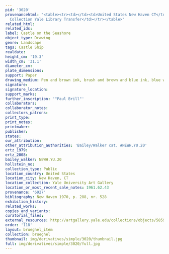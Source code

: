 ```yaml
---
pid: '3020'
provenancehtml: "<table><tr><td></td><td>United States New Haven CT</td><td>Egmont
  Collection Yale Library Transfer</td></tr></table>"
related_html:
related_ids:
label: Castle on the Seashore
object_type: Drawing
genre: Landscape
tags: Castle Ship
realdate:
height_cm: '19.3'
width_cm: '31.1'
diameter_cm:
plate_dimensions:
support: Paper
drawing_medium: Pen and brown ink, brush and brown and blue ink, blue wash
signature:
signature_location:
support_marks:
further_inscription: '"Paul Brill"'
collaborators:
collaborator_notes:
collectors_patrons:
print_type:
print_notes:
printmaker:
publisher:
states:
our_attribution:
other_attribution_authorities: 'Bailey/Walker cat. #NEWH.YU.20'
ertz_1979:
ertz_2008:
bailey_walker: NEWH.YU.20
hollstein_no:
collection_type: Public
location_country: United States
location_city: New Haven, CT
location_collection: Yale University Art Gallery
location_or_most_recent_sale_notes: 1961.62.43
provenance: '6927'
bibliography: New Haven 1970, p. 288, nr. 528
exhibition_history:
related_works:
copies_and_variants:
curatorial_files:
external_resources: http://artgallery.yale.edu/collections/objects/58595
order: '118'
layout: brueghel_item
collection: brueghel
thumbnail: img/derivatives/simple/3020/thumbnail.jpg
full: img/derivatives/simple/3020/full.jpg
---
```

